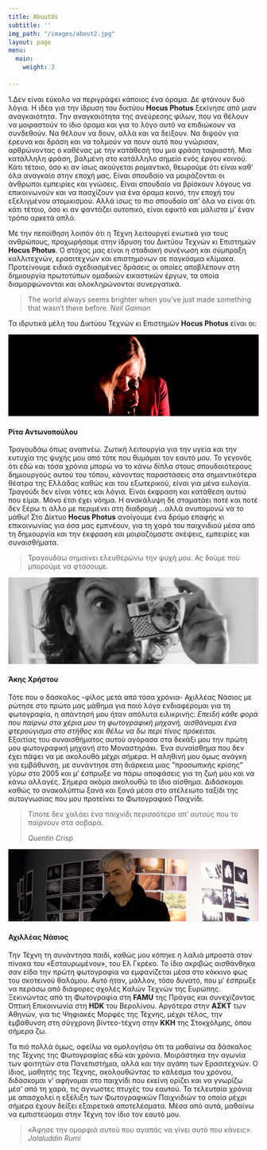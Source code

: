 ```yaml
---
title: AboutUs
subtitle: ''
img_path: "/images/about2.jpg"
layout: page
menu:
  main:
    weight: 3

---
```

1.Δεν είναι εύκολο να περιγράψει κάποιος ένα όραμα. Δε φτάνουν δυό λόγια. Η ιδέα για την ίδρυση του δικτύου **Hocus Photus** ξεκίνησε από μιαν αναγκαιότητα. Την αναγκαιότητα της ανεύρεσης φίλων, που να θέλουν να μοιραστούν το ίδιο όραμα και για το λόγο αυτό να επιδιώκουν να συνδεθούν. Να θέλουν να δουν, αλλά και να δείξουν. Να διψούν για έρευνα και δράση και να τολμούν να πουν αυτό που γνώρισαν, αρθρώνοντας ο καθένας με την κατάθεσή του μια φράση ταιριαστή. Μια κατάλληλη φράση, βαλμένη στο κατάλληλο σημείο ενός έργου κοινού. Κάτι τέτοιο, όσο κι αν ίσως ακούγεται ρομαντικό, θεωρούμε ότι είναι καθ’ όλα αναγκαίο στην εποχή μας. Είναι σπουδαίο να μοιράζονται οι άνθρωποι εμπειρίες και γνώσεις. Είναι σπουδαίο να βρίσκουν λόγους να επικοινωνούν και να πασχίζουν για ένα όραμα κοινό, την εποχή του εξελιγμένου ατομικισμού. Αλλά ίσως το πιο σπουδαίο απ’ όλα να είναι ότι κάτι τέτοιο, όσο κι αν φαντάζει ουτοπικό, είναι εφικτό και μάλιστα μ’ έναν τρόπο αρκετά απλό.

Με την πεποίθηση λοιπόν ότι η Τέχνη λειτουργεί ενωτικά για τους ανθρώπους, προχωρήσαμε στην ίδρυση του Δικτύου Τεχνών κι Επιστημών **Hocus Photus**. Ο στόχος μας είναι η σταδιακή συνένωση και σύμπραξη καλλιτεχνών, ερασιτεχνών και επιστημόνων σε παγκόσμια κλίμακα. Προτείνουμε ειδικά σχεδιασμένες δράσεις οι οποίες αποβλέπουν στη δημιουργία πρωτοτύπων ομαδικών εικαστικών έργων, τα οποία διαμορφώνονται και ολοκληρώνονται συνεργατικά.

> The world always seems brighter when you’ve just made something that wasn’t there before. <cite>Neil Gaiman</cite>

Τα ιδρυτικά μέλη του Δικτύου Τεχνών κι Επιστημών **Hocus Photus** είναι οι:

![](/images/RITA2-FXT21493.jpg)

#### **Ρίτα Αντωνοπούλου**

Τραγουδάω όπως αναπνέω. Ζωτική λειτουργία για την υγεία και την ευτυχία της ψυχής μου από τότε που θυμάμαι τον εαυτό μου. Το γεγονός ότι εδώ και τόσα χρόνια μπορώ να το κάνω δίπλα στους σπουδαιότερους δημιουργούς αυτού του τόπου, κάνοντας παραστάσεις στα σημαντικότερα θέατρα της Ελλάδας καθώς και του εξωτερικού, είναι για μένα ευλογία. Τραγούδι δεν είναι νότες και λόγια. Είναι έκφραση και κατάθεση αυτού που είμαι. Μόνο έτσι έχει νόημα. Η ανακάλυψη δε σταματάει ποτέ και ποτέ δεν ξέρω τι άλλο με περιμένει στη διαδρομή ...αλλά ανυπομονώ να το μάθω! Στο Δίκτυο **Hocus Photus** ανοίγουμε ένα δρόμο επαφής κι επικοινωνίας για όσα μας εμπνέουν, για τη χαρά του παιχνιδιού μέσα από τη δημιουργία και την έκφραση και μοιραζόμαστε σκέψεις, εμπειρίες και συναισθήματα.

> Τραγουδάω σημαίνει ελευθερώνω την ψυχή μου. Ας δούμε πού μπορούμε να φτάσουμε.

![](/images/AKHS-IMG2_2209.jpg)

#### Άκης Χρήστου

Τότε που ο δάσκαλος -φίλος μετά από τόσα χρόνια- Αχιλλέας Νάσιος με ρώτησε στο πρώτο μας μάθημα για ποιό λόγο ενδιαφέρομαι για τη φωτογραφία, η απάντησή μου ήταν απόλυτα ειλικρινής: _Επειδή κάθε φορά που παίρνω στα χέρια μου τη φωτογραφική μηχανή, αισθάνομαι ένα φτερούγισμα στο στήθος και θέλω να δω περί τίνος πρόκειται._  
Εξαιτίας του συναισθήματος αυτού αγόρασα στα δεκάξι μου την πρώτη μου φωτογραφική μηχανή στο Μοναστηράκι. Ένα συναίσθημα που δεν έχει πάψει να με ακολουθά μέχρι σήμερα. Η αληθινή μου όμως ανάγκη για εμβάθυνση, με συνάντησε στη διάρκεια μιας ”προσωπικής κρίσης” γύρω στο 2005 και μ’ έσπρωξε να πάρω αποφάσεις για τη ζωή μου και να κάνω αλλαγές. Σήμερα ακόμα ακολουθώ το ίδιο αίσθημα. Διδάσκομαι καθώς το ανακαλύπτω ξανά και ξανά  μέσα στο ατέλειωτο ταξίδι της αυτογνωσίας που μου προτείνει το Φωτογραφικό Παιχνίδι.

> Τίποτε δεν χαλάει ένα παιχνίδι περισσότερο απ’ αυτούς που το παίρνουν στα σοβαρά.
>
> <cite>Quentin Crisp</cite>

![](/images/Axilleas14_aravantinoue_IMG_2906.jpg)

#### Αχιλλέας Νάσιος

Την Τέχνη τη συνάντησα παιδί, καθώς μου κόπηκε η λαλιά μπροστά στον πίνακα του «Εσταυρωμένου», του Ελ Γκρέκο. Το ίδιο ακριβώς αισθάνθηκα σαν είδα την πρώτη φωτογραφία να εμφανίζεται μέσα στο κόκκινο φως του σκοτεινού θαλάμου. Αυτό ήταν, μάλλον, τόσο δυνατό, που μ’ έσπρωξε να περάσω από διάφορες σχολές Καλών Τεχνών της Ευρώπης. Ξεκινώντας από τη Φωτογραφία στη **FAMU** της Πράγας και συνεχίζοντας Οπτική Επικοινωνία στη **HDK** του Βερολίνου. Αργότερα στην **ΑΣΚΤ** των Αθηνών, για τις Ψηφιακές Μορφές της Τέχνης, μέχρι τέλος, την εμβάθυνση στη σύγχρονη βίντεο-τέχνη στην **KKH** της Στοκχόλμης, όπου σήμερα ζω.

Τα πιό πολλά όμως, οφείλω να ομολογήσω ότι τα μαθαίνω σα δάσκαλος της Τέχνης της Φωτογραφίας εδώ και χρόνια. Μοιράστηκα την αγωνία των φοιτητών στα Πανεπιστήμια, αλλά και την αγάπη των Ερασιτεχνών. Ο ίδιος, μαθητής της Τέχνης, ακολουθώντας το κάλεσμα του χρόνου, διδάσκομαι ν’ αφήνομαι στο παιχνίδι που εκείνη ορίζει και να γνωρίζω μέσ’ από τη χαρά, τις άγνωστες πτυχές του εαυτού. Τα τελευταία χρόνια με απασχολεί η εξέλιξη των Φωτογραφικών Παιχνιδιών τα οποία μέχρι σήμερα έχουν δείξει εξαιρετικά αποτελέσματα. Μέσα από αυτά, μαθαίνω να εμπιστεύομαι στην Τέχνη τον ίδιο τον εαυτό μου.

> «Άφησε την ομορφιά αυτού που αγαπάς να γίνει αυτό που κάνεις».  
> <cite>Jalaluddin Rumi</cite>
